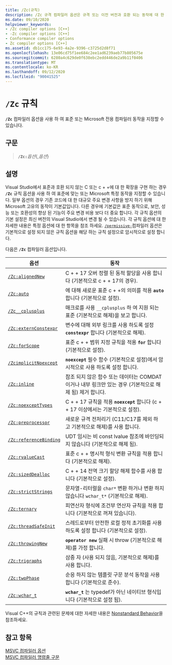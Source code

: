 ```yaml
---
title: /Zc(규칙)
description: /Zc 규격 컴파일러 옵션은 규격 또는 이전 버전과 호환 되는 동작에 대 한 지원을 사용 하거나 사용 하지 않도록 설정 합니다.
ms.date: 09/10/2020
helpviewer_keywords:
- /Zc compiler options [C++]
- -Zc compiler options [C++]
- Conformance compiler options
- Zc compiler options [C++]
ms.assetid: db1cc175-6e93-4a2e-9396-c3725d2d8f71
ms.openlocfilehash: 13e06cd75f1ee684c2ee1ad6239aeb77b805675e
ms.sourcegitcommit: 6280a4c629de0f638ebc2edd446de2a9b11f0406
ms.translationtype: MT
ms.contentlocale: ko-KR
ms.lasthandoff: 09/12/2020
ms.locfileid: "90041525"
---
```

# <a name="zc-conformance"></a>`/Zc` 규칙

**`/Zc`** 컴파일러 옵션을 사용 하 여 표준 또는 Microsoft 전용 컴파일러 동작을 지정할 수 있습니다.

## <a name="syntax"></a>구문

> **`/Zc:`**_옵션_{,_옵션_}

## <a name="remarks"></a>설명

Visual Studio에서 표준과 호환 되지 않는 C 또는 c + +에 대 한 확장을 구현 하는 경우 **`/Zc`** 규칙 옵션을 사용 하 여 표준에 맞는 또는 Microsoft 특정 동작을 지정할 수 있습니다. 일부 옵션의 경우 기존 코드에 대 한 대규모 주요 변경 사항을 방지 하기 위해 Microsoft 고유의 동작이 기본값입니다. 다른 경우에 기본값은 표준 동작으로, 보안, 성능 또는 호환성의 향상 된 기능이 주요 변경 비용 보다 더 중요 합니다. 각 규칙 옵션의 기본 설정은 최신 버전의 Visual Studio에서 변경 될 수 있습니다. 각 규칙 옵션에 대 한 자세한 내용은 특정 옵션에 대 한 항목을 참조 하세요. [`/permissive-`](permissive-standards-conformance.md)컴파일러 옵션은 기본적으로 설정 되지 않은 규칙 옵션을 해당 하는 규칙 설정으로 암시적으로 설정 합니다.

다음은 **`/Zc`** 컴파일러 옵션입니다.

| 옵션 | 동작 |
|--|--|
| [`/Zc:alignedNew`](zc-alignednew.md) | C + + 17 오버 정렬 된 동적 할당을 사용 합니다 (기본적으로 c + + 17의 경우). |
| [`/Zc:auto`](zc-auto-deduce-variable-type.md) | 에 대해 새로운 표준 c + +의 의미를 적용 **`auto`** 합니다 (기본적으로 설정). |
| [`/Zc__cplusplus`](zc-cplusplus.md) | 매크로를 사용 `__cplusplus` 하 여 지원 되는 표준 (기본적으로 해제)을 보고 합니다. |
| [`/Zc:externConstexpr`](zc-externconstexpr.md) | 변수에 대해 외부 링크를 사용 하도록 설정 **`constexpr`** 합니다 (기본적으로 해제). |
| [`/Zc:forScope`](zc-forscope-force-conformance-in-for-loop-scope.md) | 표준 c + + 범위 지정 규칙을 적용 **`for`** 합니다 (기본적으로 설정). |
| [`/ZcimplicitNoexcept`](zc-implicitnoexcept-implicit-exception-specifiers.md) | **`noexcept`** 필수 함수 (기본적으로 설정)에서 암시적으로 사용 하도록 설정 합니다. |
| [`/Zc:inline`](zc-inline-remove-unreferenced-comdat.md) | 참조 되지 않은 함수 또는 데이터는 COMDAT 이거나 내부 링크만 있는 경우 (기본적으로 해제 됨) 제거 합니다. |
| [`/Zc:noexceptTypes`](zc-noexcepttypes.md) | C + + 17 규칙을 적용 **`noexcept`** 합니다 (c + + 17 이상에서는 기본적으로 설정). |
| [`/Zc:preprocessor`](zc-preprocessor.md) | 새로운 규격 전처리기 (C11/C17를 제외 하 고 기본적으로 해제)를 사용 합니다. |
| [`/Zc:referenceBinding`](zc-referencebinding-enforce-reference-binding-rules.md) | UDT 임시는 비 const lvalue 참조에 바인딩되지 않습니다 (기본적으로 해제 됨). |
| [`/Zc:rvalueCast`](zc-rvaluecast-enforce-type-conversion-rules.md) | 표준 c + + 명시적 형식 변환 규칙을 적용 합니다 (기본적으로 해제). |
| [`/Zc:sizedDealloc`](zc-sizeddealloc-enable-global-sized-dealloc-functions.md) | C + + 14 전역 크기 할당 해제 함수를 사용 합니다 (기본적으로 설정). |
| [`/Zc:strictStrings`](zc-strictstrings-disable-string-literal-type-conversion.md) | 문자열-리터럴을 `char*` 변환 하거나 변환 하지 않습니다 `wchar_t*` (기본적으로 해제). |
| [`/Zc:ternary`](zc-ternary.md) | 피연산자 형식에 조건부 연산자 규칙을 적용 합니다 (기본적으로 꺼져 있습니다). |
| [`/Zc:threadSafeInit`](zc-threadsafeinit-thread-safe-local-static-initialization.md) | 스레드로부터 안전한 로컬 정적 초기화를 사용 하도록 설정 합니다 (기본적으로 설정). |
| [`/Zc:throwingNew`](zc-throwingnew-assume-operator-new-throws.md) | **`operator new`** 실패 시 throw (기본적으로 해제)를 가정 합니다. |
| [`/Zc:trigraphs`](zc-trigraphs-trigraphs-substitution.md) | 삼중 자 (사용 되지 않음, 기본적으로 해제)를 사용 합니다. |
| [`/Zc:twoPhase`](zc-twophase.md) | 순응 하지 않는 템플릿 구문 분석 동작을 사용 합니다 (기본적으로 준수). |
| [`/Zc:wchar_t`](zc-wchar-t-wchar-t-is-native-type.md) | **`wchar_t`** 는 typedef가 아닌 네이티브 형식입니다 (기본적으로 설정 됨). |

Visual C++의 규칙과 관련된 문제에 대한 자세한 내용은 [Nonstandard Behavior](../../cpp/nonstandard-behavior.md)을 참조하세요.

## <a name="see-also"></a>참고 항목

[MSVC 컴파일러 옵션](compiler-options.md)<br/>
[MSVC 컴파일러 명령줄 구문](compiler-command-line-syntax.md)
